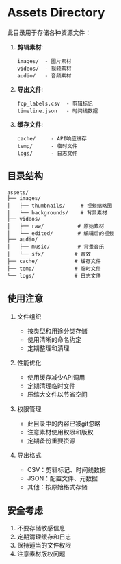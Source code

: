 # Assets Directory

此目录用于存储各种资源文件：

1. **剪辑素材**:
   ```
   images/  - 图片素材
   videos/  - 视频素材
   audio/   - 音频素材
   ```

2. **导出文件**:
   ```
   fcp_labels.csv  - 剪辑标记
   timeline.json   - 时间线数据
   ```

3. **缓存文件**:
   ```
   cache/     - API响应缓存
   temp/      - 临时文件
   logs/      - 日志文件
   ```

## 目录结构

```
assets/
├── images/
│   ├── thumbnails/     # 视频缩略图
│   └── backgrounds/    # 背景素材
├── videos/
│   ├── raw/           # 原始素材
│   └── edited/        # 编辑后的视频
├── audio/
│   ├── music/         # 背景音乐
│   └── sfx/          # 音效
├── cache/            # 缓存文件
├── temp/             # 临时文件
└── logs/             # 日志文件
```

## 使用注意

1. 文件组织
   - 按类型和用途分类存储
   - 使用清晰的命名约定
   - 定期整理和清理

2. 性能优化
   - 使用缓存减少API调用
   - 定期清理临时文件
   - 压缩大文件以节省空间

3. 权限管理
   - 此目录中的内容已被git忽略
   - 注意素材使用权限和版权
   - 定期备份重要资源

4. 导出格式
   - CSV：剪辑标记、时间线数据
   - JSON：配置文件、元数据
   - 其他：按原始格式存储

## 安全考虑

1. 不要存储敏感信息
2. 定期清理缓存和日志
3. 保持适当的文件权限
4. 注意素材版权问题
